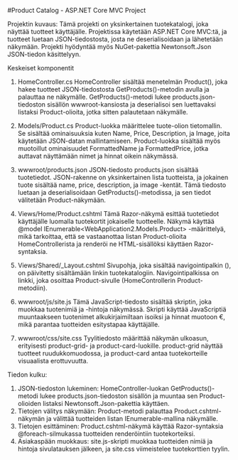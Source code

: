 #Product Catalog - ASP.NET Core MVC Project

Projektin kuvaus: Tämä projekti on yksinkertainen tuotekatalogi, joka näyttää tuotteet käyttäjälle. Projektissa käytetään ASP.NET Core MVC:tä, ja tuotteet luetaan JSON-tiedostosta, 
josta ne deserialisoidaan ja lähetetään näkymään. Projekti hyödyntää myös NuGet-pakettia Newtonsoft.Json JSON-tiedon käsittelyyn.

Keskeiset komponentit
1. HomeController.cs
HomeController sisältää menetelmän Product(), joka hakee tuotteet JSON-tiedostosta GetProducts()-metodin avulla ja palauttaa ne näkymälle.
GetProducts()-metodi lukee products.json-tiedoston sisällön wwwroot-kansiosta ja deserialisoi sen luettavaksi listaksi Product-olioita, jotka sitten palautetaan näkymälle.

2. Models/Product.cs
Product-luokka määrittelee tuote-olion tietomallin. Se sisältää ominaisuuksia kuten Name, Price, Description, ja Image, joita käytetään JSON-datan mallintamiseen.
Product-luokka sisältää myös muotoillut ominaisuudet FormattedName ja FormattedPrice, jotka auttavat näyttämään nimet ja hinnat oikein näkymässä.

3. wwwroot/products.json
JSON-tiedosto products.json sisältää tuotetiedot. JSON-rakenne on yksinkertainen lista tuotteista, ja jokainen tuote sisältää name, price, description, ja image -kentät.
Tämä tiedosto luetaan ja deserialisoidaan GetProducts()-metodissa, ja sen tiedot välitetään Product-näkymään.

4. Views/Home/Product.cshtml
Tämä Razor-näkymä esittää tuotetiedot käyttäjälle luomalla tuotekortit jokaiselle tuotteelle.
Näkymä käyttää @model IEnumerable<WebApplication2.Models.Product> -määrittelyä, mikä tarkoittaa, että se vastaanottaa listan Product-olioita HomeControllerista ja renderöi ne HTML-sisällöksi käyttäen Razor-syntaksia.

5. Views/Shared/_Layout.cshtml
Sivupohja, joka sisältää navigointipalkin (<navbar>), on päivitetty sisältämään linkin tuotekatalogiin. Navigointipalkissa on linkki, joka osoittaa Product-sivulle (HomeControllerin Product-metodiin).

6. wwwroot/js/site.js
Tämä JavaScript-tiedosto sisältää skriptin, joka muokkaa tuotenimiä ja -hintoja näkymässä.
Skripti käyttää JavaScriptiä muuntaakseen tuotenimet alkukirjaimiltaan isoiksi ja hinnat muotoon €, mikä parantaa tuotteiden esitystapaa käyttäjälle.

7. wwwroot/css/site.css
Tyylitiedosto määrittää näkymän ulkoasun, erityisesti product-grid- ja product-card-luokille.
product-grid näyttää tuotteet ruudukkomuodossa, ja product-card antaa tuotekorteille visuaalista erottuvuutta.

Tiedon kulku:
1. JSON-tiedoston lukeminen: HomeController-luokan GetProducts()-metodi lukee products.json-tiedoston sisällön ja muuntaa sen Product-olioiden listaksi Newtonsoft.Json-pakettia käyttäen.
2. Tietojen välitys näkymään: Product-metodi palauttaa Product.cshtml-näkymän ja välittää tuotteiden listan IEnumerable<Product>-mallina näkymälle.
3. Tietojen esittäminen: Product.cshtml-näkymä käyttää Razor-syntaksia @foreach-silmukassa tuotteiden renderöintiin tuotekorteiksi.
4. Asiakaspään muokkaus: site.js-skripti muokkaa tuotteiden nimiä ja hintoja sivulatauksen jälkeen, ja site.css viimeistelee tuotekorttien tyylin.
